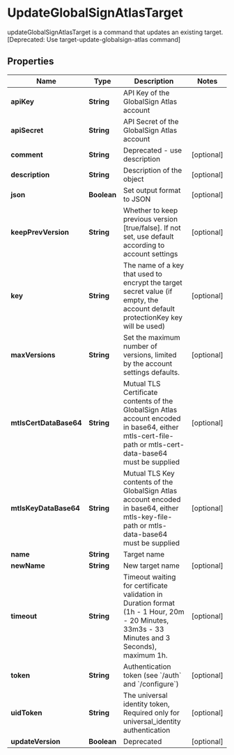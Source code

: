 

# UpdateGlobalSignAtlasTarget

updateGlobalSignAtlasTarget is a command that updates an existing target. [Deprecated: Use target-update-globalsign-atlas command]

## Properties

Name | Type | Description | Notes
------------ | ------------- | ------------- | -------------
**apiKey** | **String** | API Key of the GlobalSign Atlas account | 
**apiSecret** | **String** | API Secret of the GlobalSign Atlas account | 
**comment** | **String** | Deprecated - use description |  [optional]
**description** | **String** | Description of the object |  [optional]
**json** | **Boolean** | Set output format to JSON |  [optional]
**keepPrevVersion** | **String** | Whether to keep previous version [true/false]. If not set, use default according to account settings |  [optional]
**key** | **String** | The name of a key that used to encrypt the target secret value (if empty, the account default protectionKey key will be used) |  [optional]
**maxVersions** | **String** | Set the maximum number of versions, limited by the account settings defaults. |  [optional]
**mtlsCertDataBase64** | **String** | Mutual TLS Certificate contents of the GlobalSign Atlas account encoded in base64, either mtls-cert-file-path or mtls-cert-data-base64 must be supplied |  [optional]
**mtlsKeyDataBase64** | **String** | Mutual TLS Key contents of the GlobalSign Atlas account encoded in base64, either mtls-key-file-path or mtls-data-base64 must be supplied |  [optional]
**name** | **String** | Target name | 
**newName** | **String** | New target name |  [optional]
**timeout** | **String** | Timeout waiting for certificate validation in Duration format (1h - 1 Hour, 20m - 20 Minutes, 33m3s - 33 Minutes and 3 Seconds), maximum 1h. |  [optional]
**token** | **String** | Authentication token (see &#x60;/auth&#x60; and &#x60;/configure&#x60;) |  [optional]
**uidToken** | **String** | The universal identity token, Required only for universal_identity authentication |  [optional]
**updateVersion** | **Boolean** | Deprecated |  [optional]



